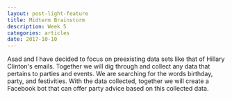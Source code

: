 ```yaml
---
layout: post-light-feature
title: Midterm Brainstorm
description: Week 5 
categories: articles
date: 2017-10-10
---
```

Asad and I have decided to focus on preexisting data sets like that of Hillary Clinton's emails.
Together we will dig through and collect any data that pertains to parties and events. We are searching for the words birthday, party, and festivities.
With the data collected, together we will create a Facebook bot that can offer party advice based on this collected data. 
